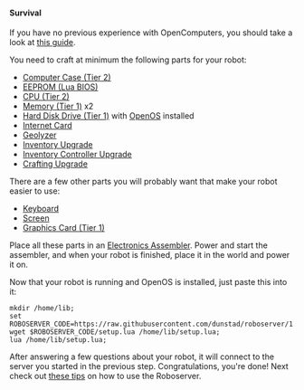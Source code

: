 #### Survival

If you have no previous experience with OpenComputers, you should take a look at [this guide](http://ocdoc.cil.li/tutorial:oc1_basic_computer).

You need to craft at minimum the following parts for your robot:
* [Computer Case (Tier 2)](http://crafting-guide.com/browse/opencomputers/computer_case_tier_2/)
* [EEPROM (Lua BIOS)](http://crafting-guide.com/browse/opencomputers/eeprom_lua_bios/)
* [CPU (Tier 2)](http://crafting-guide.com/browse/opencomputers/central_processing_unit_cpu_tier_2/)
* [Memory (Tier 1)](http://crafting-guide.com/browse/opencomputers/memory_tier_1/) x2
* [Hard Disk Drive (Tier 1)](http://crafting-guide.com/browse/opencomputers/hard_disk_drive_tier_1/) with [OpenOS](http://crafting-guide.com/browse/opencomputers/floppy_disk_openos/) installed
* [Internet Card](http://crafting-guide.com/browse/opencomputers/internet_card/)
* [Geolyzer](http://crafting-guide.com/browse/opencomputers/geolyzer/)
* [Inventory Upgrade](http://crafting-guide.com/browse/opencomputers/inventory_upgrade/)
* [Inventory Controller Upgrade](http://crafting-guide.com/browse/opencomputers/inventory_controller_upgrade/)
* [Crafting Upgrade](http://crafting-guide.com/browse/opencomputers/crafting_upgrade/)

There are a few other parts you will probably want that make your robot easier to use:
* [Keyboard](http://crafting-guide.com/browse/opencomputers/keyboard/)
* [Screen](http://crafting-guide.com/browse/opencomputers/screen_tier_1/)
* [Graphics Card (Tier 1)](http://crafting-guide.com/browse/opencomputers/graphics_card_tier_1/)

Place all these parts in an [Electronics Assembler](http://crafting-guide.com/browse/opencomputers/electronics_assembler/). Power and start the assembler, and when your robot is finished, place it in the world and power it on.

Now that your robot is running and OpenOS is installed, just paste this into it:

```
mkdir /home/lib;
set ROBOSERVER_CODE=https://raw.githubusercontent.com/dunstad/roboserver/1.0.0/public/lua/oc;
wget $ROBOSERVER_CODE/setup.lua /home/lib/setup.lua;
lua /home/lib/setup.lua;
```

After answering a few questions about your robot, it will connect to the server you started in the previous step. Congratulations, you're done! Next check out [these tips](tips.md) on how to use the Roboserver.